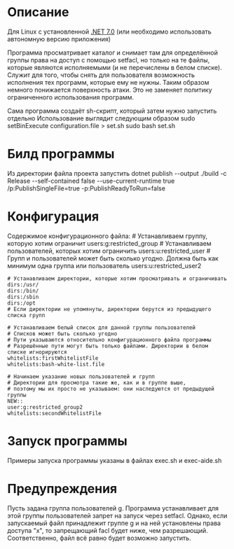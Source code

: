 # Описание
Для Linux с установленной [.NET 7.0](https://dotnet.microsoft.com/download) (или необходимо использовать автономную версию приложения)

Программа просматривает каталог и снимает там для определённой группы права на доступ с помощью setfacl,
но только на те файлы, которые являются исполняемыми (и не перечислены в белом списке).
Служит для того, чтобы снять для пользователя возможность исполнения тех программ, которые ему не нужны. Таким образом немного понижается поверхность атаки. Это не заменяет политику ограниченного использования программ.

Сама программа создаёт sh-скрипт, который затем нужно запустить отдельно
Использование выглядит следующим образом
sudo setBinExecute configuration.file > set.sh
sudo bash set.sh

# Билд программы
Из директории файла проекта запустить
dotnet publish --output ./build -c Release --self-contained false --use-current-runtime true /p:PublishSingleFile=true -p:PublishReadyToRun=false


# Конфигурация
Содержимое конфигурационного файла:
    # Устанавливаем группу, которую хотим ограничит
    users:g:restricted_group
    # Устанавливаем пользователей, которых хотим ограничить
    users:u:restricted_user
    # Групп и пользователей может быть сколько угодно. Должна быть как минимум одна группа или пользователь
    users:u:restricted_user2

    # Устанавливаем директории, которые хотим просматривать и ограничивать
    dirs:/usr/
    dirs:/bin/
    dirs:/sbin
    dirs:/opt
    # Если директории не упомянуты, директории берутся из предыдущего списка групп

    # Устанавливаем белый список для данной группы пользователей
    # Списков может быть сколько угодно
    # Пути указываются относительно конфигурационного файла программы
    # Разрешённые пути могут быть только файлами. Директории в белом списке игнорируются
    whitelists:firstWhitelistFile
    whitelists:bash-white-list.file

    # Начинаем указание новых пользователей и групп
    # Директории для просмотра такие же, как и в группе выше,
    # поэтому мы их просто не указываем: они наследуются от предыдущей группы
    NEW::
    user:g:restricted_group2
    whitelists:secondWhitelistFile

# Запуск программы
Примеры запуска программы указаны в файлах exec.sh и exec-aide.sh

# Предупреждения
Пусть задана группа пользователей g. Программа устанавливает для этой группы пользователей запрет на запуск через setfacl. Однако, если запускаемый файл принадлежит группе g и на ней установлены права доступа "x", то запрещающий facl будет ниже, чем разрешающий. Соответственно, файл всё равно будет возможно запустить.
